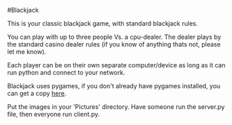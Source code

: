 #Blackjack

This is your classic blackjack game, with standard blackjack rules.

You can play with up to three people Vs. a cpu-dealer.  The dealer plays by the standard 
casino dealer rules (if you know of anything thats not, please let me know).  

Each player can be on their own separate computer/device as long as it can run python and 
connect to your network.

Blackjack uses pygames, if you don't already have pygames installed, you can get a copy [here](http://www.pygame.org/news.html).

Put the images in your 'Pictures' directory.  Have someone run the server.py file, then everyone 
run client.py.  
